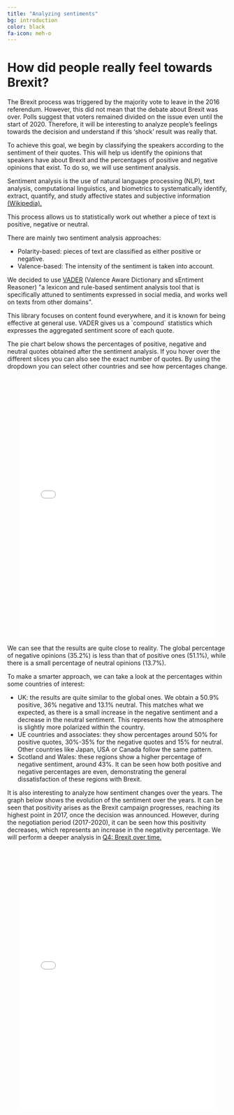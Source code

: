 ```yaml
---
title: "Analyzing sentiments"
bg: introduction
color: black
fa-icon: meh-o
---
```


# How did people really feel towards Brexit? 

The Brexit process was triggered by the majority vote to leave in the 2016 referendum. However, this did not mean that the debate about Brexit was over. Polls suggest that voters remained divided on the issue even until the start of 2020. Therefore, it will be interesting to analyze people’s feelings towards the decision and understand if this ‘shock’ result was really that. 

To achieve this goal, we begin by classifying the speakers according to the sentiment of their quotes. This will help us identify the opinions that speakers have about Brexit and the percentages of positive and negative opinions that exist. To do so, we will use sentiment analysis. 

<div class="note">
  <p>Sentiment analysis is the use of natural language processing (NLP), text analysis, computational linguistics, and biometrics to systematically identify, extract, quantify, and study affective states and subjective information
    <a href="https://en.wikipedia.org/wiki/Sentiment_analysis">(Wikipedia).</a>
  </p>
  <p>This process allows us to statistically work out whether a piece of text is positive, negative or neutral. 
  </p>
  <p>There are mainly two sentiment analysis approaches: </p>
  <ul>
    <li>Polarity-based: pieces of text are classified as either positive or negative. </li>
    <li>Valence-based: The intensity of the sentiment is taken into account.</li>
  </ul>  
  <p>We decided to use 
    <a href="http://comp.social.gatech.edu/papers/icwsm14.vader.hutto.pdf">VADER</a> 
    (Valence Aware Dictionary and sEntiment Reasoner) "a lexicon and rule-based sentiment analysis tool that is specifically attuned to sentiments expressed in social media, and works well on texts from other domains". 
  </p>
  <p>This library focuses on content found everywhere, and it is known for being effective at general use. VADER gives us a `compound` statistics which expresses the aggregated sentiment score of each quote.</p>
</div>

The pie chart below shows the percentages of positive, negative and neutral quotes obtained after the sentiment analysis. If you hover over the different slices you can also see the exact number of quotes. By using the dropdown you can select other countries and see how percentages change. 
<p align="center">
  <iframe style="margin:auto;display:block;" src="assets/fig_speaker_countries.html" width="90%" height="600" frameborder="0" style="border:0" allowfullscreen></iframe>
</p>

We can see that the results are quite close to reality. The global percentage of negative opinions (35.2%) is less than that of positive ones (51.1%), while there is a small percentage of neutral opinions (13.7%).

To make a smarter approach, we can take a look at the percentages within some countries of interest: 
- UK: the results are quite similar to the global ones. We obtain a 50.9% positive, 36% negative and 13.1% neutral. This matches what we expected, as there is a small increase in the negative sentiment and a decrease in the neutral sentiment. This represents how the atmosphere is slightly more polarized within the country.
- UE countries and associates: they show percentages around 50% for positive quotes, 30%-35% for the negative quotes and 15% for neutral. Other countries like Japan, USA or Canada follow the same pattern. 
- Scotland and Wales: these regions  show a higher percentage of negative sentiment, around 43%. It can be seen how both positive and negative percentages are even, demonstrating the general dissatisfaction of these regions with Brexit.

It is also interesting to analyze how sentiment changes over the years. The graph below shows the evolution of the sentiment over the years. It can be seen that positivity arises as the Brexit campaign progresses, reaching its highest point in 2017, once the decision was announced. However, during the negotiation period (2017-2020), it can be seen how this positivity decreases, which represents an increase in the negativity percentage. We will perform a deeper analysis in <a href="https://kava-project.github.io/#q4">Q4: Brexit over time.</a> 

<p align="center">
  <iframe style="margin:auto;display:block;" src="assets/fig_sentiment_years.html" width="90%" height="600" frameborder="0" style="border:0" allowfullscreen></iframe>
</p>


